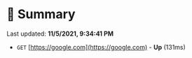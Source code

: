 # 📖 Summary
Last updated: **11/5/2021, 9:34:41 PM**

- `GET` [https://google.com](https://google.com) - **Up** (131ms)
